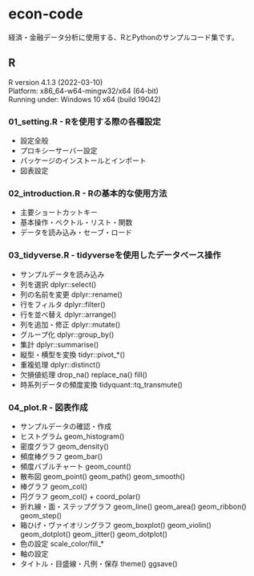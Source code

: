 # econ-code
経済・金融データ分析に使用する、RとPythonのサンプルコード集です。

## R
R version 4.1.3 (2022-03-10)  
Platform: x86_64-w64-mingw32/x64 (64-bit)  
Running under: Windows 10 x64 (build 19042)  
### 01_setting.R - Rを使用する際の各種設定
* 設定全般
* プロキシーサーバー設定
* パッケージのインストールとインポート
* 図表設定

### 02_introduction.R - Rの基本的な使用方法
* 主要ショートカットキー
* 基本操作・ベクトル・リスト・関数
* データを読み込み・セーブ・ロード

### 03_tidyverse.R - tidyverseを使用したデータベース操作
* サンプルデータを読み込み
* 列を選択 dplyr::select()
* 列の名前を変更 dplyr::rename()
* 行をフィルタ dplyr::filter()
* 行を並べ替え dplyr::arrange()
* 列を追加・修正 dplyr::mutate()
* グループ化 dplyr::group_by()
* 集計 dplyr::summarise()
* 縦型・横型を変換 tidyr::pivot_*()
* 重複処理 dplyr::distinct()
* 欠損値処理 drop_na() replace_na() fill()
* 時系列データの頻度変換 tidyquant::tq_transmute()
### 04_plot.R - 図表作成
* サンプルデータの確認・作成
* ヒストグラム geom_histogram()
* 密度グラフ geom_density()
* 頻度棒グラフ geom_bar()
* 頻度バブルチャート geom_count()
* 散布図 geom_point() geom_path() geom_smooth()
* 棒グラフ geom_col()
* 円グラフ geom_col() + coord_polar()
* 折れ線・面・ステップグラフ geom_line() geom_area() geom_ribbon() geom_step()
* 箱ひげ・ヴァイオリングラフ geom_boxplot() geom_violin() geom_dotplot() geom_jitter() geom_dotplot()
* 色の設定 scale_color/fill_*
* 軸の設定
* タイトル・目盛線・凡例・保存 theme() ggsave()
